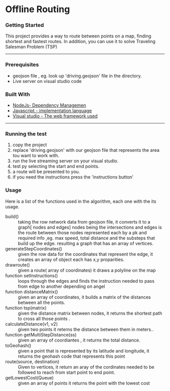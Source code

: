<h1>Offline Routing</h1>
<h3>Getting Started</h3>
<p>This project provides a way to route between points on a map, finding shortest and fastest routes. In addition, you
    can use it to solve Traveling Salesman Problem (TSP)</p>
<hr>


<h3>Prerequisites</h3>

<ul>
    <li>geojson file , eg. look up 'driving.geojson' file in the directory.</li>
    <li>Live server on visual studio code</li>
</ul>
<h3>Built With</h3>
<ul>
    <li><a href="https://nodejs.org/en//">NodeJs- Dependency Managemen</a></li>
    <li><a href="https://www.javascript.com/">Javascript - implementation language</a></li>
    <li><a href="https://visualstudio.microsoft.com/">Visual studio - The web framework used</a> </li>
</ul>
<hr>
<h3>Running the test</h3>
<ol>
    <li>copy the project </li>
    <li> replace 'driving.geojson' with our geojson file that represents the area tou want to work with.</li>
    <li>run the live streaming server on your visual studio.</li>
    <li>test py selecting the start and end points.</li>
    <li> a route will be presented to you.<insert pic>
    </li>
    <li>if you need the instructions press the 'instructions button'</li>
</ol>

<h3>Usage</h3>
Here is a list of the functions used in the algorithm, each one with the its usage.

<dl>
    <dt>build()</dt>
    <dd>taking the row network data from geojson file, it converts it to a graph[ nodes and edges]
        nodes being the intersections and edges is the route between those nodes represented each by a pk and required
        info ,eg. max speed, total distance and the substeps that build up the edge. resulting a graph that has an array
        of vertices.</dd>
    <dt>generateStepCoordinates()</dt>
    <dd> given the row data for the coordinates that represent the edge, it creates an array of object each has x,y
        proparities.</dd>
    <dt>drawroute()</dt>
    <dd>given a route( array of coordinates) it draws a polyline on the map</dd>
    <dt>function setInstructions()</dt>
    <dd> loops through the edges and finds the instruction needed to pass from edge to another depending on angel</dd>
    <dt>function distanceMatrix()</dt>
    <dd>given an array of coordinates, it builds a matrix of the distances between all the points.</dd>
    <dt>function tsp(matrix)</dt>
    <dd>given the distance matrix between nodes, it returns the shortest path to cross all those points
        .</dd>
    <dt>calculateDistance(v1, v2)</dt>
    <dd>given two points it reterns the distance between them in meters..</dd>
    <dt> function getMultiStepDistance(ss)</dt>
    <dd>given an array of coordiantes , it returns the total distance.</dd>
    <dt>toGeohash()</dt>
    <dd>given a point that is represented by its latitude and longitude, it returns the geohash code that represents
        this point</dd>
    <dt>route(source, destination)</dt>
    <dd>Given to vertices, it return an aray of the cordinates needed to be followed to reach from start point to end
        point.</dd>
    <dt>getLowestCost(Queue)</dt>
    <dd>given an array of points it returns the point with the lowest cost</dd>
